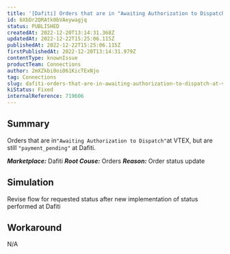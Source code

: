 ```yaml
---
title: '[Dafiti] Orders that are in "Awaiting Authorization to Dispatch" at VTEX, but are still "payment_pending" at Dafiti.'
id: 6XbDr2QRAtk0bVAeywagjq
status: PUBLISHED
createdAt: 2022-12-20T13:14:31.368Z
updatedAt: 2022-12-22T15:25:06.115Z
publishedAt: 2022-12-22T15:25:06.115Z
firstPublishedAt: 2022-12-20T13:14:31.979Z
contentType: knownIssue
productTeam: Connections
author: 2mXZkbi0oi061KicTExNjo
tag: Connections
slug: dafiti-orders-that-are-in-awaiting-authorization-to-dispatch-at-vtex-but-are-still-paymentpending-at-dafiti
kiStatus: Fixed
internalReference: 719606
---
```


## Summary


Orders that are in` "Awaiting Authorization to Dispatch" `at VTEX, but are still  `"payment_pending"` at Dafiti.

_**Marketplace:**_ Dafiti
_**Root Couse:**_ Orders
_**Reason:**_ Order status update


##

## Simulation


Revise flow for requested status after new implementation of status performed at Dafiti


##

## Workaround


N/A


